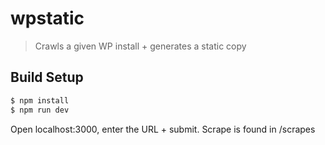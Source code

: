 # wpstatic

> Crawls a given WP install + generates a static copy

## Build Setup

``` bash
$ npm install
$ npm run dev

```
Open localhost:3000, enter the URL + submit.
Scrape is found in /scrapes
